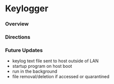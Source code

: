 # Keylogger


### Overview


### Directions


### Future Updates 
 - keylog text file sent to host outside of LAN
 - startup program on host boot
 - run in the background
 - file removal/deletion if accessed or quarantined 